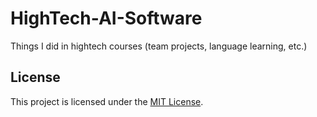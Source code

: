 # HighTech-AI-Software
Things I did in hightech courses (team projects, language learning, etc.)

## License
This project is licensed under the [MIT License](LICENSE).

